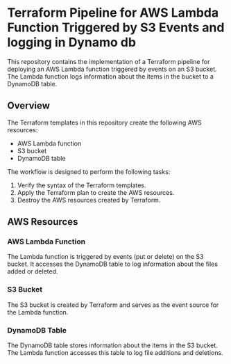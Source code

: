 # Terraform Pipeline for AWS Lambda Function Triggered by S3 Events and logging in Dynamo db

This repository contains the implementation of a Terraform pipeline for deploying an AWS Lambda function triggered by events on an S3 bucket. The Lambda function logs information about the items in the bucket to a DynamoDB table.

## Overview

The Terraform templates in this repository create the following AWS resources:
- AWS Lambda function
- S3 bucket
- DynamoDB table

The workflow is designed to perform the following tasks:
1. Verify the syntax of the Terraform templates.
2. Apply the Terraform plan to create the AWS resources.
3. Destroy the AWS resources created by Terraform.

## AWS Resources

### AWS Lambda Function
The Lambda function is triggered by events (put or delete) on the S3 bucket. It accesses the DynamoDB table to log information about the files added or deleted.

### S3 Bucket
The S3 bucket is created by Terraform and serves as the event source for the Lambda function.

### DynamoDB Table
The DynamoDB table stores information about the items in the S3 bucket. The Lambda function accesses this table to log file additions and deletions.



